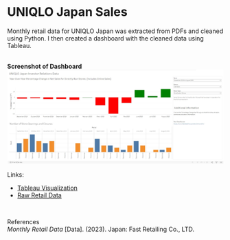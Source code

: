 # UNIQLO Japan Sales
Monthly retail data for UNIQLO Japan was extracted from PDFs and cleaned using Python. I then created a dashboard with the cleaned data using Tableau.
<br><br>

**Screenshot of Dashboard** 
![Screenshot of Dashboard](https://github.com/ys-lin14/uniqlo-japan-sales/blob/main/visualization/dashboard_screenshot.jpg)

Links:
- [Tableau Visualization](https://public.tableau.com/app/profile/derek.lin6845/viz/uniqlo-japan-sales/Overview?publish=yes)
- [Raw Retail Data](https://www.fastretailing.com/eng/ir/monthly/)
<br>
  
References\
*Monthly Retail Data* [Data]. (2023). Japan: Fast Retailing Co., LTD.
